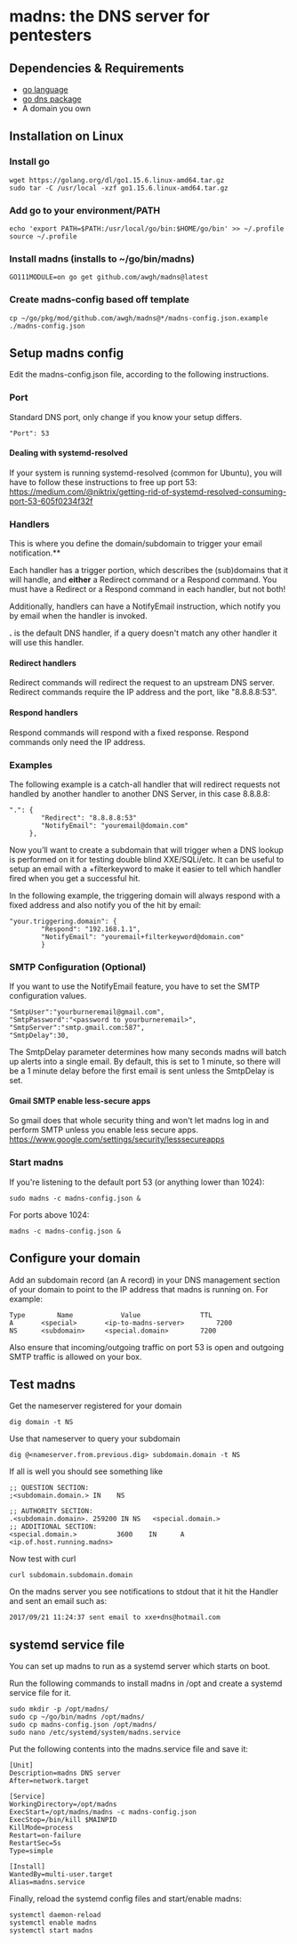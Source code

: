 # madns: the DNS server for pentesters

## Dependencies & Requirements
 - [go language](https://golang.org/)
 - [go dns package](https://github.com/miekg/dns)
 - A domain you own


## Installation on Linux

### Install go
```
wget https://golang.org/dl/go1.15.6.linux-amd64.tar.gz
sudo tar -C /usr/local -xzf go1.15.6.linux-amd64.tar.gz
```

### Add go to your environment/PATH
```
echo 'export PATH=$PATH:/usr/local/go/bin:$HOME/go/bin' >> ~/.profile
source ~/.profile
```

### Install madns (installs to ~/go/bin/madns)
```
GO111MODULE=on go get github.com/awgh/madns@latest
```

### Create madns-config based off template
```
cp ~/go/pkg/mod/github.com/awgh/madns@*/madns-config.json.example ./madns-config.json
```

## Setup madns config

Edit the madns-config.json file, according to the following instructions.

### Port
Standard DNS port, only change if you know your setup differs.

`"Port": 53`

#### Dealing with systemd-resolved
If your system is running systemd-resolved (common for Ubuntu), you will have to follow these instructions to free up port 53: 
https://medium.com/@niktrix/getting-rid-of-systemd-resolved-consuming-port-53-605f0234f32f


### Handlers
This is where you define the domain/subdomain to trigger your email notification.**

Each handler has a trigger portion, which describes the (sub)domains that it will handle, and **either** a Redirect command or a Respond command.  You must have a Redirect or a Respond command in each handler, but not both!

Additionally, handlers can have a NotifyEmail instruction, which notify you by email when the handler is invoked.

**.** is the default DNS handler, if a query doesn't match any other handler it will use this handler.

#### Redirect handlers
Redirect commands will redirect the request to an upstream DNS server.  Redirect commands require the IP address and the port, like "8.8.8.8:53".

#### Respond handlers
Respond commands will respond with a fixed response.  Respond commands only need the IP address.


### Examples
The following example is a catch-all handler that will redirect requests not handled by another handler to another DNS Server, in this case 8.8.8.8:

```
".": {
        "Redirect": "8.8.8.8:53"
        "NotifyEmail": "youremail@domain.com"
     },
```

Now you’ll want to create a subdomain that will trigger when a DNS lookup is performed on it for testing double blind XXE/SQLi/etc. It can be useful to setup an email with a +filterkeyword to make it easier to tell which handler fired when you get a successful hit.

In the following example, the triggering domain will always respond with a fixed address and also notify you of the hit by email:

```
"your.triggering.domain": { 
        "Respond": "192.168.1.1", 
        "NotifyEmail": "youremail+filterkeyword@domain.com"
        }
```

### SMTP Configuration (Optional)

If you want to use the NotifyEmail feature, you have to set the SMTP configuration values.

```
"SmtpUser":"yourburneremail@gmail.com",
"SmtpPassword":"<password to yourburneremail>",
"SmtpServer":"smtp.gmail.com:587",
"SmtpDelay":30,
```
The SmtpDelay parameter determines how many seconds madns will batch up alerts into a single email.  By default, this is set to 1 minute, so there will be a 1 minute delay before the first email is sent unless the SmtpDelay is set.

#### Gmail SMTP enable less-secure apps
So gmail does that whole security thing and won't let madns log in and
perform SMTP unless you enable less secure apps. https://www.google.com/settings/security/lesssecureapps

### Start madns
If you're listening to the default port 53 (or anything lower than 1024):

`sudo madns -c madns-config.json &`

For ports above 1024:

`madns -c madns-config.json &`

## Configure your domain
Add an subdomain record (an A record) in your DNS management section of your domain to point to the IP address that madns is running on. For example:

```
Type		Name			Value				TTL
A		<special>		<ip-to-madns-server>		7200
NS		<subdomain>		<special.domain>		7200
```
Also ensure that incoming/outgoing traffic on port 53 is open and outgoing SMTP traffic is allowed on your box.

## Test madns
Get the nameserver registered for your domain

`dig domain -t NS   `

Use that nameserver to query your subdomain

`dig @<nameserver.from.previous.dig> subdomain.domain -t NS`

If all is well you should see something like
```
;; QUESTION SECTION:
;<subdomain.domain.> IN    NS

;; AUTHORITY SECTION:
.<subdomain.domain>. 259200 IN NS   <special.domain.>
;; ADDITIONAL SECTION:
<special.domain.>          3600    IN      A       <ip.of.host.running.madns>
```


Now test with curl

`curl subdomain.subdomain.domain`

On the madns server you see notifications to stdout that it hit the Handler and sent an email such as:

`2017/09/21 11:24:37 sent email to xxe+dns@hotmail.com`

   

## systemd service file

You can set up madns to run as a systemd server which starts on boot.

Run the following commands to install madns in /opt and create a systemd service file for it.

```
sudo mkdir -p /opt/madns/
sudo cp ~/go/bin/madns /opt/madns/
sudo cp madns-config.json /opt/madns/
sudo nano /etc/systemd/system/madns.service
```

Put the following contents into the madns.service file and save it:
```
[Unit]
Description=madns DNS server
After=network.target

[Service]
WorkingDirectory=/opt/madns
ExecStart=/opt/madns/madns -c madns-config.json
ExecStop=/bin/kill $MAINPID
KillMode=process
Restart=on-failure
RestartSec=5s
Type=simple

[Install]
WantedBy=multi-user.target
Alias=madns.service
```

Finally, reload the systemd config files and start/enable madns:
```
systemctl daemon-reload
systemctl enable madns
systemctl start madns
```